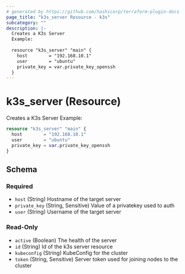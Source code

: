 ```yaml
---
# generated by https://github.com/hashicorp/terraform-plugin-docs
page_title: "k3s_server Resource - k3s"
subcategory: ""
description: |-
  Creates a K3s Server
  Example:
  
  resource "k3s_server" "main" {
    host        = "192.168.10.1"
    user        = "ubuntu"
    private_key = var.private_key_openssh
  }
---
```


# k3s_server (Resource)

Creates a K3s Server
Example:
```terraform
resource "k3s_server" "main" {
  host        = "192.168.10.1"
  user        = "ubuntu"
  private_key = var.private_key_openssh
}
```



<!-- schema generated by tfplugindocs -->
## Schema

### Required

- `host` (String) Hostname of the target server
- `private_key` (String, Sensitive) Value of a privatekey used to auth
- `user` (String) Username of the target server

### Read-Only

- `active` (Boolean) The health of the server
- `id` (String) Id of the k3s server resource
- `kubeconfig` (String) KubeConfig for the cluster
- `token` (String, Sensitive) Server token used for joining nodes to the cluster
